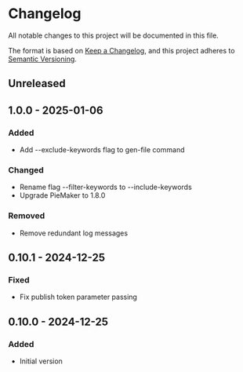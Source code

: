 # Changelog

All notable changes to this project will be documented in this file.

The format is based on [Keep a Changelog](https://keepachangelog.com/en/1.0.0/),
and this project adheres to [Semantic Versioning](https://semver.org/spec/v2.0.0.html).

## Unreleased

## 1.0.0 - 2025-01-06
### Added
- Add --exclude-keywords flag to gen-file command

### Changed
- Rename flag --filter-keywords to --include-keywords
- Upgrade PieMaker to 1.8.0

### Removed
- Remove redundant log messages

## 0.10.1 - 2024-12-25
### Fixed
- Fix publish token parameter passing

## 0.10.0 - 2024-12-25
### Added
- Initial version

